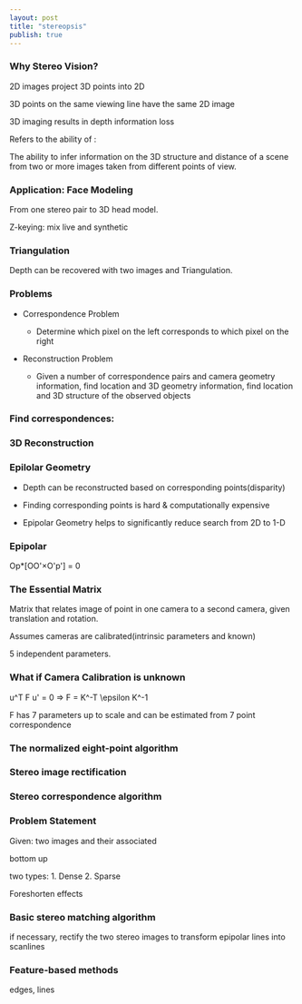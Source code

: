 ```yaml
---
layout: post
title: "stereopsis"
publish: true
---
```


### Why Stereo Vision?

2D images project 3D points into 2D

3D points on the same viewing line have the same 2D image

3D imaging results in depth information loss

Refers to the ability of :

The ability to infer information on the 3D structure and distance of a scene from two or more images taken from different points of view.

### Application: Face Modeling
From one stereo pair to 3D head model.

Z-keying: mix live  and synthetic

### Triangulation

Depth can be recovered with two images and Triangulation.

### Problems

- Correspondence Problem
  - Determine which pixel on the left corresponds to which pixel on the right

- Reconstruction Problem
  - Given a number of correspondence pairs and camera geometry information, find location and 3D geometry information, find location and 3D structure of the observed objects

### Find correspondences:

### 3D Reconstruction

### Epilolar Geometry

- Depth can be reconstructed based on corresponding points(disparity)

- Finding corresponding points is hard & computationally expensive

- Epipolar Geometry helps to significantly reduce search from 2D to 1-D

### Epipolar
Op*[OO'×O'p'] = 0

### The Essential Matrix

Matrix that relates image of point in one camera to a second camera, given translation
and rotation.

Assumes cameras are calibrated(intrinsic parameters and known)

5 independent parameters.

### What if Camera Calibration is unknown

u^T F u' = 0 => F = K^-T \epsilon K^-1

F has 7 parameters up to scale and can be estimated from 7 point correspondence

### The normalized eight-point algorithm

### Stereo image rectification

### Stereo correspondence algorithm

### Problem Statement

Given: two images and their associated

bottom up

two types: 1. Dense 2. Sparse

Foreshorten effects

### Basic stereo matching algorithm

if necessary, rectify the two stereo images to transform epipolar lines into scanlines

### Feature-based methods

edges, lines
